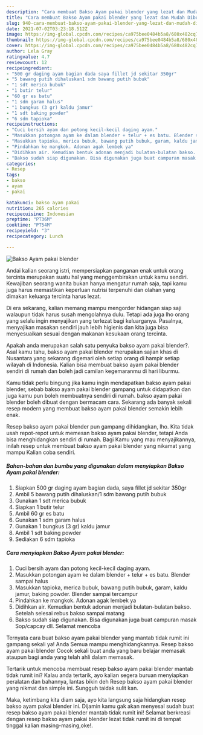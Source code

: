 ```yaml
---
description: "Cara membuat Bakso Ayam pakai blender yang lezat dan Mudah Dibuat"
title: "Cara membuat Bakso Ayam pakai blender yang lezat dan Mudah Dibuat"
slug: 940-cara-membuat-bakso-ayam-pakai-blender-yang-lezat-dan-mudah-dibuat
date: 2021-07-02T03:23:18.512Z
image: https://img-global.cpcdn.com/recipes/ca975bee0484b5a8/680x482cq70/bakso-ayam-pakai-blender-foto-resep-utama.jpg
thumbnail: https://img-global.cpcdn.com/recipes/ca975bee0484b5a8/680x482cq70/bakso-ayam-pakai-blender-foto-resep-utama.jpg
cover: https://img-global.cpcdn.com/recipes/ca975bee0484b5a8/680x482cq70/bakso-ayam-pakai-blender-foto-resep-utama.jpg
author: Lela Gray
ratingvalue: 4.7
reviewcount: 12
recipeingredient:
- "500 gr daging ayam bagian dada saya fillet jd sekitar 350gr"
- "5 bawang putih dihaluskan1 sdm bawang putih bubuk"
- "1 sdt merica bubuk"
- "1 butir telur"
- "60 gr es batu"
- "1 sdm garam halus"
- "1 bungkus (3 gr) kaldu jamur"
- "1 sdt baking powder"
- "6 sdm tapioka"
recipeinstructions:
- "Cuci bersih ayam dan potong kecil-kecil daging ayam."
- "Masukkan potongan ayam ke dalam blender + telur + es batu. Blender sampai halus"
- "Masukkan tapioka, merica bubuk, bawang putih bubuk, garam, kaldu jamur, baking powder. Blender sampai tercampur"
- "Pindahkan ke mangkok. Adonan agak lembek ya"
- "Didihkan air. Kemudian bentuk adonan menjadi bulatan-bulatan bakso. Setelah selesai rebus bakso sampai matang"
- "Bakso sudah siap digunakan. Bisa digunakan juga buat campuran masak Sop/capcay dll. Selamat mencoba"
categories:
- Resep
tags:
- bakso
- ayam
- pakai

katakunci: bakso ayam pakai 
nutrition: 265 calories
recipecuisine: Indonesian
preptime: "PT36M"
cooktime: "PT54M"
recipeyield: "3"
recipecategory: Lunch

---
```



![Bakso Ayam pakai blender](https://img-global.cpcdn.com/recipes/ca975bee0484b5a8/680x482cq70/bakso-ayam-pakai-blender-foto-resep-utama.jpg)

Andai kalian seorang istri, mempersiapkan panganan enak untuk orang tercinta merupakan suatu hal yang menggembirakan untuk kamu sendiri. Kewajiban seorang  wanita bukan hanya mengatur rumah saja, tapi kamu juga harus memastikan keperluan nutrisi terpenuhi dan olahan yang dimakan keluarga tercinta harus lezat.

Di era  sekarang, kalian memang mampu mengorder hidangan siap saji walaupun tidak harus susah mengolahnya dulu. Tetapi ada juga lho orang yang selalu ingin menyajikan yang terlezat bagi keluarganya. Pasalnya, menyajikan masakan sendiri jauh lebih higienis dan kita juga bisa menyesuaikan sesuai dengan makanan kesukaan orang tercinta. 



Apakah anda merupakan salah satu penyuka bakso ayam pakai blender?. Asal kamu tahu, bakso ayam pakai blender merupakan sajian khas di Nusantara yang sekarang digemari oleh setiap orang di hampir setiap wilayah di Indonesia. Kalian bisa membuat bakso ayam pakai blender sendiri di rumah dan boleh jadi camilan kegemaranmu di hari liburmu.

Kamu tidak perlu bingung jika kamu ingin mendapatkan bakso ayam pakai blender, sebab bakso ayam pakai blender gampang untuk didapatkan dan juga kamu pun boleh membuatnya sendiri di rumah. bakso ayam pakai blender boleh dibuat dengan bermacam cara. Sekarang ada banyak sekali resep modern yang membuat bakso ayam pakai blender semakin lebih enak.

Resep bakso ayam pakai blender pun gampang dihidangkan, lho. Kita tidak usah repot-repot untuk memesan bakso ayam pakai blender, tetapi Anda bisa menghidangkan sendiri di rumah. Bagi Kamu yang mau menyajikannya, inilah resep untuk membuat bakso ayam pakai blender yang nikamat yang mampu Kalian coba sendiri.

<!--inarticleads1-->

##### Bahan-bahan dan bumbu yang digunakan dalam menyiapkan Bakso Ayam pakai blender:

1. Siapkan 500 gr daging ayam bagian dada, saya fillet jd sekitar 350gr
1. Ambil 5 bawang putih dihaluskan/1 sdm bawang putih bubuk
1. Gunakan 1 sdt merica bubuk
1. Siapkan 1 butir telur
1. Ambil 60 gr es batu
1. Gunakan 1 sdm garam halus
1. Gunakan 1 bungkus (3 gr) kaldu jamur
1. Ambil 1 sdt baking powder
1. Sediakan 6 sdm tapioka




<!--inarticleads2-->

##### Cara menyiapkan Bakso Ayam pakai blender:

1. Cuci bersih ayam dan potong kecil-kecil daging ayam.
1. Masukkan potongan ayam ke dalam blender + telur + es batu. Blender sampai halus
1. Masukkan tapioka, merica bubuk, bawang putih bubuk, garam, kaldu jamur, baking powder. Blender sampai tercampur
1. Pindahkan ke mangkok. Adonan agak lembek ya
1. Didihkan air. Kemudian bentuk adonan menjadi bulatan-bulatan bakso. Setelah selesai rebus bakso sampai matang
1. Bakso sudah siap digunakan. Bisa digunakan juga buat campuran masak Sop/capcay dll. Selamat mencoba




Ternyata cara buat bakso ayam pakai blender yang mantab tidak rumit ini gampang sekali ya! Anda Semua mampu menghidangkannya. Resep bakso ayam pakai blender Cocok sekali buat anda yang baru belajar memasak ataupun bagi anda yang telah ahli dalam memasak.

Tertarik untuk mencoba membuat resep bakso ayam pakai blender mantab tidak rumit ini? Kalau anda tertarik, ayo kalian segera buruan menyiapkan peralatan dan bahannya, lantas bikin deh Resep bakso ayam pakai blender yang nikmat dan simple ini. Sungguh taidak sulit kan. 

Maka, ketimbang kita diam saja, ayo kita langsung saja hidangkan resep bakso ayam pakai blender ini. Dijamin kamu gak akan menyesal sudah buat resep bakso ayam pakai blender mantab tidak rumit ini! Selamat berkreasi dengan resep bakso ayam pakai blender lezat tidak rumit ini di tempat tinggal kalian masing-masing,oke!.


